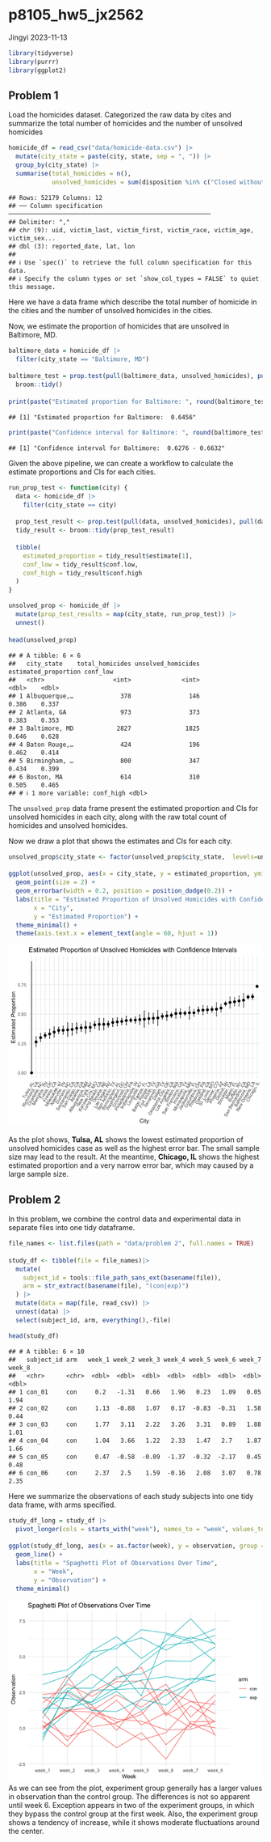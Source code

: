 p8105_hw5_jx2562
================
Jingyi
2023-11-13

``` r
library(tidyverse)
library(purrr)
library(ggplot2)
```

## Problem 1

Load the homicides dataset. Categorized the raw data by cites and
summarize the total number of homicides and the number of unsolved
homicides

``` r
homicide_df = read_csv("data/homicide-data.csv") |>
  mutate(city_state = paste(city, state, sep = ", ")) |>
  group_by(city_state) |>
  summarise(total_homicides = n(),
            unsolved_homicides = sum(disposition %in% c("Closed without arrest", "Open/No arrest")))
```

    ## Rows: 52179 Columns: 12
    ## ── Column specification ────────────────────────────────────────────────────────
    ## Delimiter: ","
    ## chr (9): uid, victim_last, victim_first, victim_race, victim_age, victim_sex...
    ## dbl (3): reported_date, lat, lon
    ## 
    ## ℹ Use `spec()` to retrieve the full column specification for this data.
    ## ℹ Specify the column types or set `show_col_types = FALSE` to quiet this message.

Here we have a data frame which describe the total number of homicide in
the cities and the number of unsolved homicides in the cities.

Now, we estimate the proportion of homicides that are unsolved in
Baltimore, MD.

``` r
baltimore_data = homicide_df |>
  filter(city_state == "Baltimore, MD") 

baltimore_test = prop.test(pull(baltimore_data, unsolved_homicides), pull(baltimore_data, total_homicides)) |>
  broom::tidy()

print(paste("Estimated proportion for Baltimore: ", round(baltimore_test$estimate[1], 4)))
```

    ## [1] "Estimated proportion for Baltimore:  0.6456"

``` r
print(paste("Confidence interval for Baltimore: ", round(baltimore_test$conf.low, 4), "-", round(baltimore_test$conf.high, 4)))
```

    ## [1] "Confidence interval for Baltimore:  0.6276 - 0.6632"

Given the above pipeline, we can create a workflow to calculate the
estimate proportions and CIs for each cities.

``` r
run_prop_test <- function(city) {
  data <- homicide_df |>
    filter(city_state == city) 
  
  prop_test_result <- prop.test(pull(data, unsolved_homicides), pull(data, total_homicides))
  tidy_result <- broom::tidy(prop_test_result)
  
  tibble(
    estimated_proportion = tidy_result$estimate[1],
    conf_low = tidy_result$conf.low,
    conf_high = tidy_result$conf.high
  )
}
```

``` r
unsolved_prop <- homicide_df |>
  mutate(prop_test_results = map(city_state, run_prop_test)) |>
  unnest()

head(unsolved_prop)
```

    ## # A tibble: 6 × 6
    ##   city_state    total_homicides unsolved_homicides estimated_proportion conf_low
    ##   <chr>                   <int>              <int>                <dbl>    <dbl>
    ## 1 Albuquerque,…             378                146                0.386    0.337
    ## 2 Atlanta, GA               973                373                0.383    0.353
    ## 3 Baltimore, MD            2827               1825                0.646    0.628
    ## 4 Baton Rouge,…             424                196                0.462    0.414
    ## 5 Birmingham, …             800                347                0.434    0.399
    ## 6 Boston, MA                614                310                0.505    0.465
    ## # ℹ 1 more variable: conf_high <dbl>

The `unsolved_prop` data frame present the estimated proportion and CIs
for unsolved homicides in each city, along with the raw total count of
homicides and unsolved homicides.

Now we draw a plot that shows the estimates and CIs for each city.

``` r
unsolved_prop$city_state <- factor(unsolved_prop$city_state,  levels=unsolved_prop$city_state[order(unsolved_prop$estimated_proportion)])

ggplot(unsolved_prop, aes(x = city_state, y = estimated_proportion, ymin = conf_low, ymax = conf_high)) +
  geom_point(size = 2) +
  geom_errorbar(width = 0.2, position = position_dodge(0.2)) +
  labs(title = "Estimated Proportion of Unsolved Homicides with Confidence Intervals",
       x = "City",
       y = "Estimated Proportion") +
  theme_minimal() +
  theme(axis.text.x = element_text(angle = 60, hjust = 1))
```

![](p8105_hw5_jx2562_files/figure-gfm/unnamed-chunk-6-1.png)<!-- -->

As the plot shows, **Tulsa, AL** shows the lowest estimated proportion
of unsolved homicides case as well as the highest error bar. The small
sample size may lead to the result. At the meantime, **Chicago, IL**
shows the highest estimated proportion and a very narrow error bar,
which may caused by a large sample size.

## Problem 2

In this problem, we combine the control data and experimental data in
separate files into one tidy dataframe.

``` r
file_names <- list.files(path = "data/problem 2", full.names = TRUE)

study_df <- tibble(file = file_names)|>
  mutate(
    subject_id = tools::file_path_sans_ext(basename(file)),
    arm = str_extract(basename(file), "(con|exp)")
  ) |>
  mutate(data = map(file, read_csv)) |>
  unnest(data) |>
  select(subject_id, arm, everything(),-file)
```

``` r
head(study_df)
```

    ## # A tibble: 6 × 10
    ##   subject_id arm   week_1 week_2 week_3 week_4 week_5 week_6 week_7 week_8
    ##   <chr>      <chr>  <dbl>  <dbl>  <dbl>  <dbl>  <dbl>  <dbl>  <dbl>  <dbl>
    ## 1 con_01     con     0.2   -1.31   0.66   1.96   0.23   1.09   0.05   1.94
    ## 2 con_02     con     1.13  -0.88   1.07   0.17  -0.83  -0.31   1.58   0.44
    ## 3 con_03     con     1.77   3.11   2.22   3.26   3.31   0.89   1.88   1.01
    ## 4 con_04     con     1.04   3.66   1.22   2.33   1.47   2.7    1.87   1.66
    ## 5 con_05     con     0.47  -0.58  -0.09  -1.37  -0.32  -2.17   0.45   0.48
    ## 6 con_06     con     2.37   2.5    1.59  -0.16   2.08   3.07   0.78   2.35

Here we summarize the observations of each study subjects into one tidy
data frame, with arms specified.

``` r
study_df_long = study_df |>
  pivot_longer(cols = starts_with("week"), names_to = "week", values_to = "observation") 

ggplot(study_df_long, aes(x = as.factor(week), y = observation, group = subject_id, color = arm)) +
  geom_line() +
  labs(title = "Spaghetti Plot of Observations Over Time",
       x = "Week",
       y = "Observation") +
  theme_minimal()
```

![](p8105_hw5_jx2562_files/figure-gfm/unnamed-chunk-9-1.png)<!-- --> As
we can see from the plot, experiment group generally has a larger values
in observation than the control group. The differences is not so
apparent until week 6. Exception appears in two of the experiment
groups, in which they bypass the control group at the first week. Also,
the experiment group shows a tendency of increase, while it shows
moderate fluctuations around the center.

